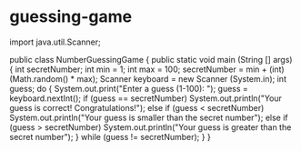 # guessing-game


import java.util.Scanner;

public class NumberGuessingGame
{
    public static void main (String [] args)
    {
        int secretNumber;
        int min = 1;
        int max = 100;
        secretNumber = min + (int) (Math.random() * max);
        Scanner keyboard = new Scanner (System.in);
        int guess;
        do
        {
            System.out.print("Enter a guess (1-100): ");
            guess = keyboard.nextInt();
            if (guess == secretNumber)
            System.out.println("Your guess is correct! Congratulations!");
            else if (guess < secretNumber)
            System.out.println("Your guess is smaller than the secret number");
            else if (guess > secretNumber)
            System.out.println("Your guess is greater than the secret number");
        } while (guess != secretNumber);
    }
}
